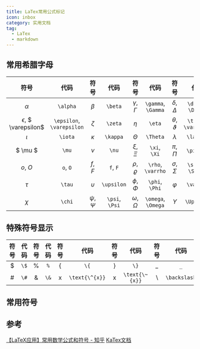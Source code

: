 ```yaml
---
title: LaTex常用公式标记
icon: inbox
category: 实用文档
tag:
  - LaTex
  - markdown
---
```


## 常用希腊字母

|             符号              |           代码            |        符号        |      代码      |          符号          |        代码        |           符号            |         代码          |
| :---------------------------: | :-----------------------: | :----------------: | :------------: | :--------------------: | :----------------: | :-----------------------: | :-------------------: |
|          $\alpha$           |         `\alpha`          |     $\beta$      |    `\beta`     |  $\gamma$, $\Gamma$  | `\gamma`, `\Gamma` |  $\delta$, $\Delta$   |  `\delta`, `\Delta`   |
| $\epsilon$, $ \varepsilon$ | `\epsilon`, `\varepsilon` |     $\zeta$      |    `\zeta`     |        $\eta$        |       `\eta`       | $\theta$, $\vartheta$ | `\theta`, `\vartheta` |
|           $\iota$           |          `\iota`          |     $\kappa$     |    `\kappa`    |       $\Theta$       |      `\Theta`      |        $\lambda$        |       `\lambda`       |
|            $ \mu $            |           `\mu`           |      $\nu$       |     `\nu`      |    $\xi$, $\Xi$    |    `\xi`, `\Xi`    |     $\pi$, $\Pi$      |     `\pi`, `\Pi`      |
|          $o$, $O$           |         `o`, `O`          |    $f$, $F$    |    `f`, `F`    | $\rho$, $\varrho$  | `\rho`, `\varrho`  |  $\sigma$, $\Sigma$   |  `\sigma`, `\Sigma`   |
|           $\tau$            |          `\tau`           |    $\upsilon$    |   `\upsilon`   |   $\phi$, $\Phi$   |   `\phi`, `\Phi`   |        $\varphi$        |       `\varphi`       |
|           $\chi$            |          `\chi`           | $\psi$, $\Psi$ | `\psi`, `\Psi` | $\omega$, $\Omega$ | `\omega`, `\Omega` |       $\Upsilon$        |      `\Upsilon`       |

## 特殊符号显示

|  符号  | 代码 |  符号  | 代码 |       符号       |      代码      |      符号      |      代码      |     符号     |     代码     |
| :----: | :--: | :----: | :--: | :--------------: | :------------: | :------------: | :------------: | :----------: | :----------: |
| $\$$ | `\$` | $\%$ | `%`  |      $\{$      |      `\{`      |     $\}$     |      `\}`      |     $\_$     |     `_`      |
|  $\#$  | `\#` |  $\&$  | `\&` | $\text{\^{x}}$ | `\text{\^{x}}` | $\text{\~{x}}$ | `\text{\~{x}}` | $\backslash$ | `\backslash` |

## 常用符号



## 参考

[【LaTeX应用】常用数学公式和符号 - 知乎](https://zhuanlan.zhihu.com/p/464237097)
[KaTex文档](https://katex.org/docs/support_table)

